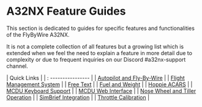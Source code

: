 <link rel="stylesheet" href="../../stylesheets/toc-tables.css">

# A32NX Feature Guides

This section is dedicated to guides for specific features and functionalities of the FlyByWire A32NX.

It is not a complete collection of all features but a growing list which is extended when we feel the need to explain a feature in more detail due to complexity or due to frequent inquiries on our Discord #a32nx-support channel.

| Quick Links                                            |
| : ----------------                                     |
| [Autopilot and Fly-By-Wire](autopilot-fbw.md)          |
| [Flight Management System](cFMS.md)                    |
| [Free Text](freetext.md)                               |
| [Fuel and Weight](loading-fuel-weight.md)              |
| [Hoppie ACARS](hoppie/index.md)                              |
| [MCDU Keyboard Support](mcdu-keyboard.md)              |
| [MCDU Web Interface](web-mcdu.md)                      |
| [Nose Wheel and Tiller Operation](nw-tiller.md)        |
| [SimBrief Integration](simbrief.md)                    |
| [Throttle Calibration](flypados3/throttle-calibration.md) |